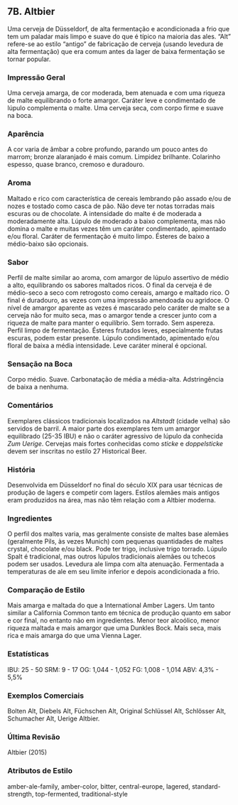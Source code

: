 ## 7B. Altbier
Uma cerveja de Düsseldorf, de alta fermentação e acondicionada a frio que tem um paladar mais limpo e suave do que é típico na maioria das ales. “Alt” refere-se ao estilo “antigo” de fabricação de cerveja (usando levedura de alta fermentação) que era comum antes da lager de baixa fermentação se tornar popular.

### Impressão Geral

Uma cerveja amarga, de cor moderada, bem atenuada e com uma riqueza de malte equilibrando o forte amargor. Caráter leve e condimentado de lúpulo complementa o malte. Uma cerveja seca, com corpo firme e suave na boca.

### Aparência

A cor varia de âmbar a cobre profundo, parando um pouco antes do marrom; bronze alaranjado é mais comum. Limpidez brilhante. Colarinho espesso, quase branco, cremoso e duradouro.

### Aroma

Maltado e rico com característica de cereais lembrando pão assado e/ou de nozes e tostado como casca de pão. Não deve ter notas torradas mais escuras ou de chocolate. A intensidade do malte é de moderada a moderadamente alta. Lúpulo de moderado a baixo complementa, mas não domina o malte e muitas vezes têm um caráter condimentado, apimentado e/ou floral. Caráter de fermentação é muito limpo. Ésteres de baixo a médio-baixo são opcionais.

### Sabor

Perfil de malte similar ao aroma, com amargor de lúpulo assertivo de médio a alto, equilibrando os sabores maltados ricos. O final da cerveja é de médio-seco a seco com retrogosto como cereais, amargo e maltado rico. O final é duradouro, as vezes com uma impressão amendoada ou agridoce. O nível de amargor aparente as vezes é mascarado pelo caráter de malte se a cerveja não for muito seca, mas o amargor tende a crescer junto com a riqueza de malte para manter o equilíbrio. Sem torrado. Sem aspereza. Perfil limpo de fermentação. Ésteres frutados leves, especialmente frutas escuras, podem estar presente. Lúpulo condimentado, apimentado e/ou floral de baixa a média intensidade. Leve caráter mineral é opcional.

### Sensação na Boca

Corpo médio. Suave. Carbonatação de média a média-alta. Adstringência de baixa a nenhuma.

### Comentários

Exemplares clássicos tradicionais localizados na *Altstadt* (cidade velha) são servidos de barril. A maior parte dos exemplares tem um amargor equilibrado (25-35 IBU) e não o caráter agressivo de lúpulo da conhecida *Zum Uerige*. Cervejas mais fortes conhecidas como *sticke* e *doppelsticke* devem ser inscritas no estilo 27 Historical Beer.

### História

Desenvolvida em Düsseldorf no final do século XIX para usar técnicas de produção de lagers e competir com lagers. Estilos alemães mais antigos eram produzidos na área, mas não têm relação com a Altbier moderna.

### Ingredientes

O perfil dos maltes varia, mas geralmente consiste de maltes base alemães (geralmente Pils, às vezes Munich) com pequenas quantidades de maltes crystal, chocolate e/ou black. Pode ter trigo, inclusive trigo torrado. Lúpulo Spalt é tradicional, mas outros lúpulos tradicionais alemães ou tchecos podem ser usados. Levedura ale limpa com alta atenuação. Fermentada a temperaturas de ale em seu limite inferior e depois acondicionada a frio.

### Comparação de Estilo

Mais amarga e maltada do que a International Amber Lagers. Um tanto similar a California Common tanto em técnica de produção quanto em sabor e cor final, no entanto não em ingredientes. Menor teor alcoólico, menor riqueza maltada e mais amargor que uma Dunkles Bock. Mais seca, mais rica e mais amarga do que uma Vienna Lager.

### Estatísticas

IBU: 25 - 50
SRM: 9 - 17
OG: 1,044 - 1,052
FG: 1,008 - 1,014
ABV: 4,3% - 5,5%

### Exemplos Comerciais

Bolten Alt, Diebels Alt, Füchschen Alt, Original Schlüssel Alt, Schlösser Alt, Schumacher Alt, Uerige Altbier.

### Última Revisão

Altbier (2015)

### Atributos de Estilo

amber-ale-family, amber-color, bitter, central-europe, lagered, standard-strength, top-fermented, traditional-style

